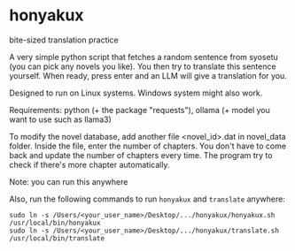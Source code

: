 # honyakux
bite-sized translation practice

A very simple python script that fetches a random sentence from syosetu (you can pick any novels you like). You then try to translate this sentence yourself. When ready, press enter and an LLM will give a translation for you.

Designed to run on Linux systems. Windows system might also work.

Requirements: python (+ the package "requests"), ollama (+ model you want to use such as llama3)

To modify the novel database, add another file <novel_id>.dat in novel_data folder. Inside the file, enter the number of chapters. You don't have to come back and update the number of chapters every time. The program try to check if there's more chapter automatically.

Note: you can run this anywhere

Also, run the following commands to run `honyakux` and `translate` anywhere:

	sudo ln -s /Users/<your_user_name>/Desktop/.../honyakux/honyakux.sh /usr/local/bin/honyakux
	sudo ln -s /Users/<your_user_name>/Desktop/.../honyakux/translate.sh /usr/local/bin/translate
